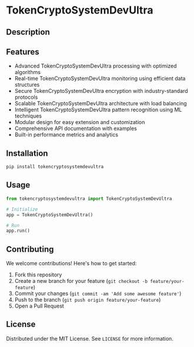 # TokenCryptoSystemDevUltra

## Description



## Features

- Advanced TokenCryptoSystemDevUltra processing with optimized algorithms
- Real-time TokenCryptoSystemDevUltra monitoring using efficient data structures
- Secure TokenCryptoSystemDevUltra encryption with industry-standard protocols
- Scalable TokenCryptoSystemDevUltra architecture with load balancing
- Intelligent TokenCryptoSystemDevUltra pattern recognition using ML techniques
- Modular design for easy extension and customization
- Comprehensive API documentation with examples
- Built-in performance metrics and analytics
## Installation

```bash
pip install tokencryptosystemdevultra
```

## Usage

```python
from tokencryptosystemdevultra import TokenCryptoSystemDevUltra

# Initialize
app = TokenCryptoSystemDevUltra()

# Run
app.run()
```

## Contributing

We welcome contributions! Here's how to get started:

1. Fork this repository
2. Create a new branch for your feature (`git checkout -b feature/your-feature`)
3. Commit your changes (`git commit -am 'Add some awesome feature'`)
4. Push to the branch (`git push origin feature/your-feature`)
5. Open a Pull Request

## License

Distributed under the MIT License. See `LICENSE` for more information.
